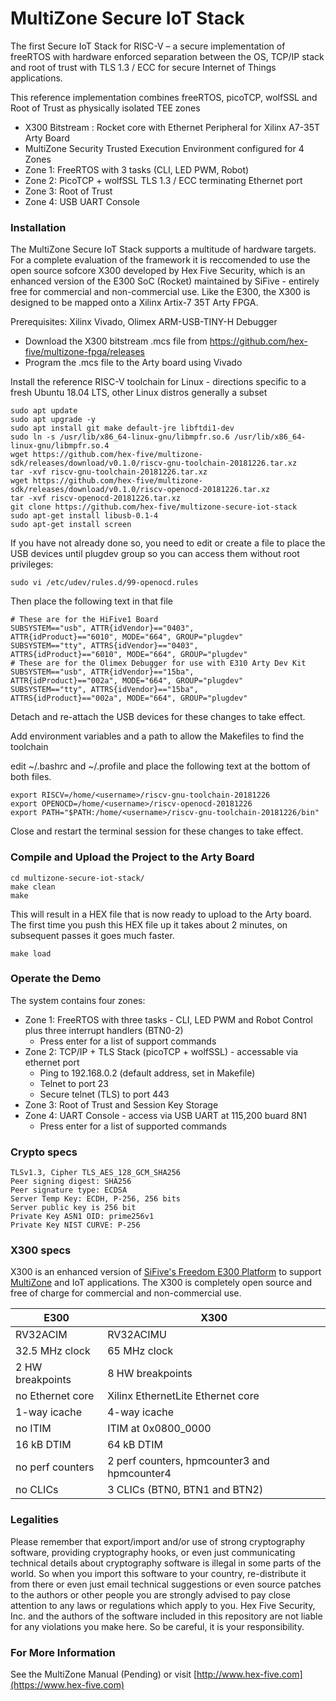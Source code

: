 # MultiZone Secure IoT Stack

The first Secure IoT Stack for RISC-V – a secure implementation of freeRTOS with hardware enforced separation between the OS, TCP/IP stack and root of trust with TLS 1.3 / ECC for secure Internet of Things applications.

This reference implementation combines freeRTOS, picoTCP, wolfSSL and Root of Trust as physically isolated TEE zones
 - X300 Bitstream : Rocket core with Ethernet Peripheral for Xilinx A7-35T Arty Board
 - MultiZone Security Trusted Execution Environment configured for 4 Zones
 - Zone 1: FreeRTOS with 3 tasks (CLI, LED PWM, Robot)
 - Zone 2: PicoTCP + wolfSSL TLS 1.3 / ECC terminating Ethernet port
 - Zone 3: Root of Trust
 - Zone 4: USB UART Console

### Installation ###

The MultiZone Secure IoT Stack supports a multitude of hardware targets. For a complete evaluation of the framework it is reccomended to use the open source sofcore X300 developed by Hex Five Security, which is an enhanced version of the E300 SoC (Rocket) maintained by SiFive - entirely free for commercial and non-commercial use. Like the E300, the X300 is designed to be mapped onto a Xilinx Artix-7 35T Arty FPGA.

Prerequisites: Xilinx Vivado, Olimex ARM-USB-TINY-H Debugger
 - Download the X300 bitstream .mcs file from https://github.com/hex-five/multizone-fpga/releases
 - Program the .mcs file to the Arty board using Vivado

 Install the reference RISC-V toolchain for Linux - directions specific to a fresh Ubuntu 18.04 LTS, other Linux distros generally a subset
 ```
 sudo apt update
 sudo apt upgrade -y
 sudo apt install git make default-jre libftdi1-dev
 sudo ln -s /usr/lib/x86_64-linux-gnu/libmpfr.so.6 /usr/lib/x86_64-linux-gnu/libmpfr.so.4
 wget https://github.com/hex-five/multizone-sdk/releases/download/v0.1.0/riscv-gnu-toolchain-20181226.tar.xz
 tar -xvf riscv-gnu-toolchain-20181226.tar.xz
 wget https://github.com/hex-five/multizone-sdk/releases/download/v0.1.0/riscv-openocd-20181226.tar.xz
 tar -xvf riscv-openocd-20181226.tar.xz
 git clone https://github.com/hex-five/multizone-secure-iot-stack
 sudo apt-get install libusb-0.1-4
 sudo apt-get install screen
```

If you have not already done so, you need to edit or create a file to place the USB devices until plugdev group so you can access them without root privileges:
```
sudo vi /etc/udev/rules.d/99-openocd.rules
```
Then place the following text in that file
```
# These are for the HiFive1 Board
SUBSYSTEM=="usb", ATTR{idVendor}=="0403",
ATTR{idProduct}=="6010", MODE="664", GROUP="plugdev"
SUBSYSTEM=="tty", ATTRS{idVendor}=="0403",
ATTRS{idProduct}=="6010", MODE="664", GROUP="plugdev"
# These are for the Olimex Debugger for use with E310 Arty Dev Kit
SUBSYSTEM=="usb", ATTR{idVendor}=="15ba",
ATTR{idProduct}=="002a", MODE="664", GROUP="plugdev"
SUBSYSTEM=="tty", ATTRS{idVendor}=="15ba",
ATTRS{idProduct}=="002a", MODE="664", GROUP="plugdev"
```
Detach and re-attach the USB devices for these changes to take effect.

Add environment variables and a path to allow the Makefiles to find the toolchain

edit ~/.bashrc and ~/.profile and place the following text at the bottom of both files.
```
export RISCV=/home/<username>/riscv-gnu-toolchain-20181226
export OPENOCD=/home/<username>/riscv-openocd-20181226
export PATH="$PATH:/home/<username>/riscv-gnu-toolchain-20181226/bin"
```
Close and restart the terminal session for these changes to take effect.

### Compile and Upload the Project to the Arty Board ###

```
cd multizone-secure-iot-stack/
make clean
make
```

This will result in a HEX file that is now ready to upload to the Arty board.  The first time you push this HEX file up it takes about 2 minutes, on subsequent passes it goes much faster.
```
make load
```

### Operate the Demo ###

The system contains four zones:
 - Zone 1: FreeRTOS with three tasks - CLI, LED PWM and Robot Control plus three interrupt handlers (BTN0-2) 
   - Press enter for a list of support commands
 - Zone 2: TCP/IP + TLS Stack (picoTCP + wolfSSL) - accessable via ethernet port
   - Ping to 192.168.0.2 (default address, set in Makefile)
   - Telnet to port 23
   - Secure telnet (TLS) to port 443
 - Zone 3: Root of Trust and Session Key Storage
 - Zone 4: UART Console - access via USB UART at 115,200 buard 8N1
   - Press enter for a list of supported commands

### Crypto specs ###
```
TLSv1.3, Cipher TLS_AES_128_GCM_SHA256
Peer signing digest: SHA256
Peer signature type: ECDSA
Server Temp Key: ECDH, P-256, 256 bits
Server public key is 256 bit
Private Key ASN1 OID: prime256v1
Private Key NIST CURVE: P-256
```

### X300 specs ###

X300 is an enhanced version of [SiFive's Freedom E300
Platform](https://github.com/sifive/freedom/tree/3624efff1819e52cec30c72f9085158189f8b53f)
to support [MultiZone](https://hex-five.com/products/) and IoT applications.
The X300 is completely open source and free of charge for commercial and non-commercial use.

| E300             | X300                                         |
| ---------------- | -------------------------------------------- |
| RV32ACIM         | RV32ACIMU                                    |
| 32.5 MHz clock   | 65 MHz clock                                 |
| 2 HW breakpoints | 8 HW breakpoints                             |
| no Ethernet core | Xilinx EthernetLite Ethernet core            |
| 1-way icache     | 4-way icache                                 |
| no ITIM          | ITIM at 0x0800\_0000                         |
| 16 kB DTIM       | 64 kB DTIM                                   |
| no perf counters | 2 perf counters, hpmcounter3 and hpmcounter4 |
| no CLICs         | 3 CLICs (BTN0, BTN1 and BTN2)                |

### Legalities ###

Please remember that export/import and/or use of strong cryptography software, providing cryptography hooks, or even just communicating technical details about cryptography software is illegal in some parts of the world. So when you import this software to your country, re-distribute it from there or even just email technical suggestions or even source patches to the authors or other people you are strongly advised to pay close attention to any laws or regulations which apply to you. Hex Five Security, Inc. and the authors of the software included in this repository are not liable for any violations you make here. So be careful, it is your responsibility. 

### For More Information ###

See the MultiZone Manual (Pending) or visit [http://www.hex-five.com](https://www.hex-five.com)
